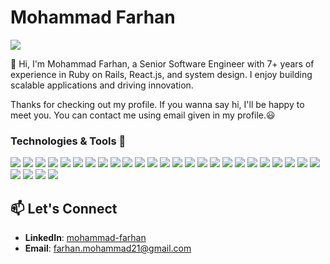 # Mohammad Farhan

<a href="https://github.com/antonkomarev/github-profile-views-counter">
    <img src="https://komarev.com/ghpvc/?username=ffarhhan&style=for-the-badge">
</a>

👋 Hi, I'm Mohammad Farhan, a Senior Software Engineer with 7+ years of experience in Ruby on Rails, React.js, and system design. I enjoy building scalable applications and driving innovation.

Thanks for checking out my profile. If you wanna say hi, I'll be happy to meet you. You can contact me using email given in my profile.😃


### Technologies & Tools 🔨

![](https://img.shields.io/badge/OS-Windows-informational?style=flat&logo=windows&logoColor=white&color=blue)
![](https://img.shields.io/badge/OS-Linux-informational?style=flat&logo=linux&logoColor=white&color=orange)
![](https://img.shields.io/badge/OS-macOS-informational?style=flat&logo=apple&logoColor=white&color=gray)
![](https://img.shields.io/badge/Tools-Docker-informational?style=flat&logo=docker&logoColor=white&color=blue)
![](https://img.shields.io/badge/Tools-Git-informational?style=flat&logo=git&logoColor=white&color=green)
![](https://img.shields.io/badge/Tools-GitHub-informational?style=flat&logo=github&logoColor=white&color=black)
![](https://img.shields.io/badge/Tools-GitLab-informational?style=flat&logo=gitlab&logoColor=white&color=orange)
![](https://img.shields.io/badge/Tools-Bitbucket-informational?style=flat&logo=bitbucket&logoColor=white&color=blue)
![](https://img.shields.io/badge/Tools-Heroku-informational?style=flat&logo=heroku&logoColor=white&color=purple)
![](https://img.shields.io/badge/Tools-AWS-informational?style=flat&logo=amazon-aws&logoColor=white&color=orange)
![](https://img.shields.io/badge/Tools-SonarQube-informational?style=flat&logo=sonarqube&logoColor=white&color=black)
![](https://img.shields.io/badge/Tools-Grafana-informational?style=flat&logo=grafana&logoColor=white&color=orange)
![](https://img.shields.io/badge/Tools-Kafka-informational?style=flat&logo=apache-kafka&logoColor=white&color=black)
![](https://img.shields.io/badge/Tools-Jira-informational?style=flat&logo=jira&logoColor=white&color=blue)
![](https://img.shields.io/badge/Editor-VS_Code-informational?style=flat&logo=visual-studio-code&logoColor=white&color=blueviolet)
![](https://img.shields.io/badge/Editor-IntelliJ-informational?style=flat&logo=intellij-idea&logoColor=white&color=blue)
![](https://img.shields.io/badge/Editor-Sublime_Text-informational?style=flat&logo=sublime-text&logoColor=white&color=orange)
![](https://img.shields.io/badge/Code-Ruby-informational?style=flat&logo=ruby&logoColor=white&color=red)
![](https://img.shields.io/badge/Code-Java-informational?style=flat&logo=java&logoColor=white&color=orange)
![](https://img.shields.io/badge/Code-PHP-informational?style=flat&logo=php&logoColor=white&color=777bb4)
![](https://img.shields.io/badge/Code-SQL-informational?style=flat&logo=postgresql&logoColor=white&color=blue)
![](https://img.shields.io/badge/Code-JavaScript-informational?style=flat&logo=javascript&logoColor=white&color=yellow)
![](https://img.shields.io/badge/Code-HTML-informational?style=flat&logo=html5&logoColor=white&color=orange)
![](https://img.shields.io/badge/Code-CSS-informational?style=flat&logo=css3&logoColor=white&color=blue)
![](https://img.shields.io/badge/Code-React-informational?style=flat&logo=react&logoColor=white&color=blue)
![](https://img.shields.io/badge/Code-Spring_Boot-informational?style=flat&logo=spring&logoColor=white&color=green)
![](https://img.shields.io/badge/Database-PostgreSQL-informational?style=flat&logo=postgresql&logoColor=white&color=blue)
![](https://img.shields.io/badge/Database-MySQL-informational?style=flat&logo=mysql&logoColor=white&color=blue)
![](https://img.shields.io/badge/Database-MongoDB-informational?style=flat&logo=mongodb&logoColor=white&color=green)

## 📫 Let's Connect
- **LinkedIn**: [mohammad-farhan](https://www.linkedin.com/in/mohammad-farhan-8b7230115/)
- **Email**: farhan.mohammad21@gmail.com
